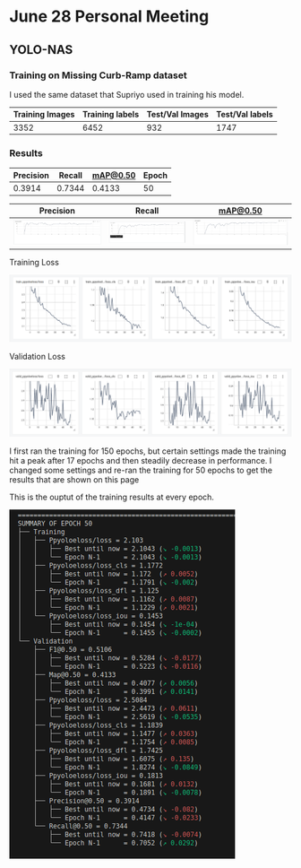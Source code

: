 # June 28 Personal Meeting 

## YOLO-NAS

### Training on Missing Curb-Ramp dataset

I used the same dataset that Supriyo used in training his model. 

| Training Images | Training labels | Test/Val Images | Test/Val labels |
|-----------------|-----------------|-----------------|-----------------|
| 3352            | 6452            | 932             | 1747            |

### Results

| Precision | Recall | mAP@0.50 | Epoch |
|-----------|--------|----------|-------|
| 0.3914    | 0.7344 | 0.4133   | 50    |


| Precision | Recall | mAP@0.50 |
|-----------|--------|----------|
| ![YOLO-NAS Missing Ramp Precision](/jun_28/precision.png) | ![YOLO-NAS Missing Ramp Recall](/jun_28/recall.png) | ![YOLO-NAS Missing Ramp mAP@0.50](/jun_28/map50.png) |

Training Loss

![YOLO-NAS Missing Curb Train Loss](/jun_28/train_loss.png)

Validation Loss

![YOLO-NAS Missing Curb Valid Loss](/jun_28/valid_loss.png)

I first ran the training for 150 epochs, but certain settings made the training hit a peak after 17 epochs and then steadily decrease in performance. I changed some settings and re-ran the training for 50 epochs to get the results that are shown on this page

This is the ouptut of the training results at every epoch. 

![YOLO-NAS Results](/jun_28/results.png)
